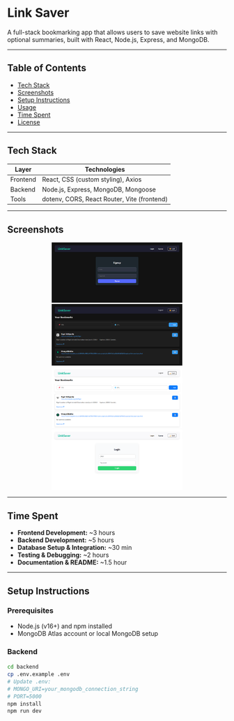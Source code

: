 # Link Saver

A full-stack bookmarking app that allows users to save website links with optional summaries, built with React, Node.js, Express, and MongoDB.

---

##  Table of Contents

- [Tech Stack](#-tech-stack)  
- [Screenshots](#-screenshots)  
- [Setup Instructions](#-setup-instructions)  
- [Usage](#-usage)  
- [Time Spent](#-time-spent)  
- [License](#-license)

---

##  Tech Stack

| Layer     | Technologies                                 |
|-----------|----------------------------------------------|
| Frontend  | React, CSS (custom styling), Axios           |
| Backend   | Node.js, Express, MongoDB, Mongoose          |
| Tools     | dotenv, CORS, React Router, Vite (frontend)  |

---

##  Screenshots


<p align="center">
  <img src="screenshots/signup.png" alt="Signup Form" width="300" />
  <img src="screenshots/bookmarks.png" alt="Bookmarks List" width="300" />
  <img src="screenshots/light-bookmarks.png" alt="Bookmarks List Light Theme" width="300" />
  <img src="screenshots/login.png" alt="Bookmarks List" width="300" />
</p>

---
## Time Spent

- **Frontend Development:** ~3 hours  
- **Backend Development:** ~5 hours  
- **Database Setup & Integration:** ~30 min  
- **Testing & Debugging:** ~2 hours  
- **Documentation & README:** ~1.5 hour


---

##  Setup Instructions

### Prerequisites

- Node.js (v16+) and npm installed  
- MongoDB Atlas account or local MongoDB setup  

### Backend

```bash
cd backend
cp .env.example .env
# Update .env:
# MONGO_URI=your_mongodb_connection_string
# PORT=5000
npm install
npm run dev
